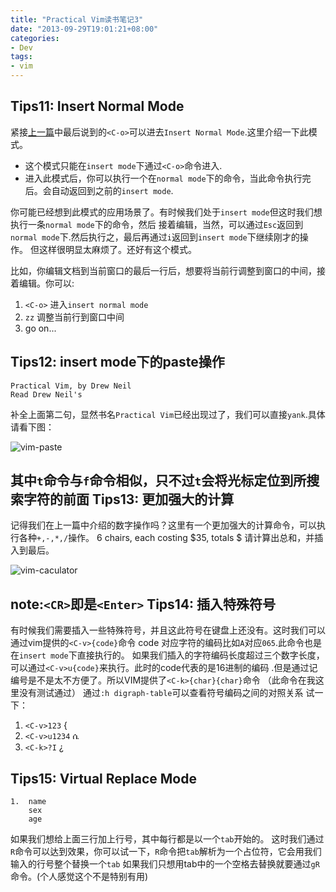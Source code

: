 ```yaml
---
title: "Practical Vim读书笔记3"
date: "2013-09-29T19:01:21+08:00"
categories:
- Dev
tags:
- vim
---
```


Tips11: Insert Normal Mode
---
紧接[上一篇](/blog/20130928/vim-2/)中最后说到的`<C-o>`可以进去`Insert Normal Mode`.这里介绍一下此模式。<!--more-->

* 这个模式只能在`insert mode`下通过`<C-o>`命令进入.
* 进入此模式后，你可以执行一个在`normal mode`下的命令，当此命令执行完后。会自动返回到之前的`insert mode`.

你可能已经想到此模式的应用场景了。有时候我们处于`insert mode`但这时我们想执行一条`normal mode`下的命令，然后
接着编辑，当然，可以通过`Esc`返回到`normal mode`下.然后执行之，最后再通过`i`返回到`insert mode`下继续刚才的操作。
但这样很明显太麻烦了。还好有这个模式。

比如，你编辑文档到当前窗口的最后一行后，想要将当前行调整到窗口的中间，接着编辑。你可以:

1. `<C-o>` 进入`insert normal mode`
2. `zz` 调整当前行到窗口中间
3. go on...

Tips12: insert mode下的paste操作
---
	Practical Vim, by Drew Neil
	Read Drew Neil's 
补全上面第二句，显然书名`Practical Vim`已经出现过了，我们可以直接`yank`.具体请看下图：

![vim-paste](/images/posts/vim3-paste.png)

其中`t`命令与`f`命令相似，只不过`t`会将光标定位到所搜索字符的前面
Tips13: 更加强大的计算
---
记得我们在上一篇中介绍的数字操作吗？这里有一个更加强大的计算命令，可以执行各种`+,-,*,/`操作。
	6 chairs, each costing $35, totals $
请计算出总和，并插入到最后。

![vim-caculator](/images/posts/vim3-caculator.png)

note:`<CR>`即是`<Enter>`
Tips14: 插入特殊符号
---
有时候我们需要插入一些特殊符号，并且这此符号在键盘上还没有。这时我们可以通过vim提供的`<C-v>{code}`命令
code 对应字符的编码比如`A`对应`065`.此命令也是在`insert mode`下直接执行的。
如果我们插入的字符编码长度超过三个数字长度，可以通过`<C-v>u{code}`来执行。此时的code代表的是16进制的编码
.但是通过记编号是不是太不方便了。所以VIM提供了`<C-k>{char}{char}`命令 （此命令在我这里没有测试通过）
通过`:h digraph-table`可以查看符号编码之间的对照关系
试一下：

1. `<C-v>123`   {
2. `<C-v>u1234` ሴ
3. `<C-k>?I`    ¿

Tips15: Virtual Replace Mode
---
	1.	name
		sex
		age
如果我们想给上面三行加上行号，其中每行都是以一个`tab`开始的。
这时我们通过`R`命令可以达到效果，你可以试一下，`R`命令把`tab`解析为一个占位符，它会用我们输入的行号整个替换一个`tab`
如果我们只想用tab中的一个空格去替换就要通过`gR`命令。(个人感觉这个不是特别有用)
